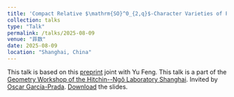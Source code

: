 ```yaml
---
title: 'Compact Relative $\mathrm{SO}^0_{2,q}$-Character Varieties of Punctured Spheres'
collection: talks
type: "Talk"
permalink: /talks/2025-08-09
venue: "菲数"
date: 2025-08-09
location: "Shanghai, China"
---
```


This talk is based on this [preprint](https://arxiv.org/abs/2309.15553) joint with Yu Feng. This talk is a part of the [Geometry Workshop of the Hitchin--Ngô Laboratory Shanghai](https://www.feishu.ca/index.php/index/researchdetail.html?id=305&lang=en). Invited by [Oscar García-Prada](https://www.icmat.es/miembros/garcia-prada/index.html). [Download](https://llddeddym.github.io/files/2025-08-09-Slides.pdf) the slides.